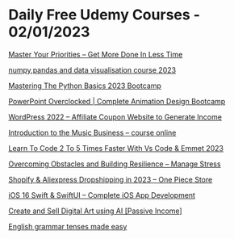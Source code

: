 # Daily Free Udemy Courses - 02/01/2023

[Master Your Priorities – Get More Done In Less Time](https://www.udemy.com/course/master-your-priorities/?couponCode=123458)
[numpy,pandas and data visualisation course 2023](https://www.udemy.com/course/numpypandas-and-data-visualisation-using-python/?couponCode=191BAD18D737A0586576)
[Mastering The Python Basics 2023 Bootcamp](https://www.udemy.com/course/python-basics-2023-bootcamp/?couponCode=FCCA419342FE2D046647)
[PowerPoint Overclocked | Complete Animation Design Bootcamp](https://www.udemy.com/course/powerpoint-overclocked-boot-camp-unlocked-new-beginning/?couponCode=POWER_POINT_HERO)
[WordPress 2022 – Affiliate Coupon Website to Generate Income](https://www.udemy.com/course/passive-income-affiliate-coupon-website-to-generate-income-course/?couponCode=AFFILIATECPNWEBSITE)
[Introduction to the Music Business – course online](https://www.udemy.com/course/introduction-to-the-music-business-course-online/?couponCode=52D9AC4612B633AE587A)
[Learn To Code 2 To 5 Times Faster With Vs Code & Emmet 2023](https://www.udemy.com/course/learn-visual-studio-code-and-emmet-full-course-vs-code-masterclass-323/?couponCode=NEW-YEAR-2023)
[Overcoming Obstacles and Building Resilience – Manage Stress](https://www.udemy.com/course/overcoming-obstacles-and-building-resilience-manage-stress/?couponCode=050319AB3F6C09C8DC91)
[Shopify & Aliexpress Dropshipping in 2023 – One Piece Store](https://www.udemy.com/course/shopify-aliexpress-dropshipping-in-2023-one-piece-store-course/?couponCode=DROPSHIPPINGSPOCKET)
[iOS 16 Swift & SwiftUI – Complete iOS App Development](https://www.udemy.com/course/ios-16-swift-complete-app-development/?couponCode=5415352A31A4E88D2F54)
[Create and Sell Digital Art using AI [Passive Income]](https://www.udemy.com/course/ai-art-course/?couponCode=SUBHANALLAH0123)
[English grammar tenses made easy](https://www.udemy.com/course/english-grammar-tenses-made-easy/?couponCode=1DD45DC7E06F607E63D6)

